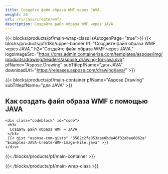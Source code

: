 ```yaml
---
title: Создайте файл образа WMF через JAVA.
weight: 20
url: /ru/java/create/wmf/
description: Создайте файл образа WMF через JAVA.
---
```


{{< blocks/products/pf/main-wrap-class isAutogenPage="true">}}
{{< blocks/products/pf/i18n/upper-banner h1="Создайте файл образа WMF через JAVA." h2="Создайте файл образа WMF через JAVA." logoImageSrc="https://cms.admin.containerize.com/templates/aspose/img/products/drawing/headers/aspose_drawing-for-java.svg" pfName="Aspose.Drawing" subTitlepfName="для JAVA" downloadUrl="https://releases.aspose.com/drawing/java/" >}}

{{< blocks/products/pf/main-container pfName="Aspose.Drawing" subTitlepfName="для JAVA" >}}

<h2>Как создать файл образа WMF с помощью JAVA</h2>

    <div class="codeblock" id="code">
     <h3>
      Создать файл образа WMF — JAVA
     </h3>
     {{< gist "aspose-com-gists" "3562c2fe053aae0bda46f32abae6062a" "Examples-JAVA-Create-WMF-Image-File.java" >}}
    </div>

{{< /blocks/products/pf/main-container >}}


{{< /blocks/products/pf/main-wrap-class >}}
